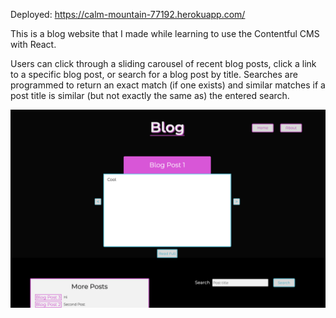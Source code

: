 Deployed: https://calm-mountain-77192.herokuapp.com/

This is a blog website that I made while learning to use the Contentful CMS with React.

Users can click through a sliding carousel of recent blog posts, click a link to a specific blog post, or search for a blog post by title. Searches are programmed to return an exact match (if one exists) and similar matches if a post title is similar (but not exactly the same as) the entered search.

![](./images/blog.png)
